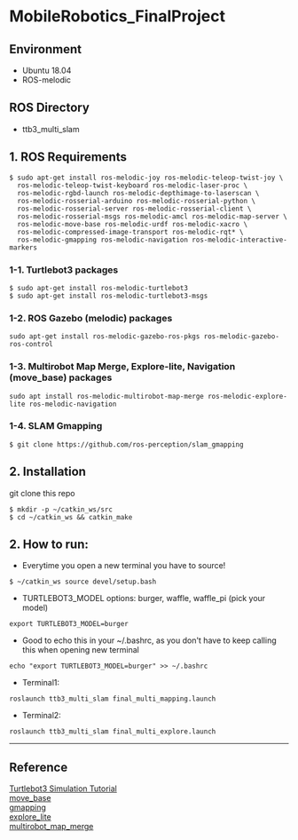 # MobileRobotics_FinalProject
## Environment
* Ubuntu 18.04
* ROS-melodic
## ROS Directory
* ttb3_multi_slam
## 1. ROS Requirements
```
$ sudo apt-get install ros-melodic-joy ros-melodic-teleop-twist-joy \
  ros-melodic-teleop-twist-keyboard ros-melodic-laser-proc \
  ros-melodic-rgbd-launch ros-melodic-depthimage-to-laserscan \
  ros-melodic-rosserial-arduino ros-melodic-rosserial-python \
  ros-melodic-rosserial-server ros-melodic-rosserial-client \
  ros-melodic-rosserial-msgs ros-melodic-amcl ros-melodic-map-server \
  ros-melodic-move-base ros-melodic-urdf ros-melodic-xacro \
  ros-melodic-compressed-image-transport ros-melodic-rqt* \
  ros-melodic-gmapping ros-melodic-navigation ros-melodic-interactive-markers
```
### 1-1. Turtlebot3 packages
```
$ sudo apt-get install ros-melodic-turtlebot3
$ sudo apt-get install ros-melodic-turtlebot3-msgs
```
### 1-2. ROS Gazebo (melodic) packages
```
sudo apt-get install ros-melodic-gazebo-ros-pkgs ros-melodic-gazebo-ros-control
```
### 1-3. Multirobot Map Merge, Explore-lite, Navigation (move_base) packages
```
sudo apt install ros-melodic-multirobot-map-merge ros-melodic-explore-lite ros-melodic-navigation
```
### 1-4. SLAM Gmapping
```
$ git clone https://github.com/ros-perception/slam_gmapping
```
## 2. Installation
git clone this repo
```
$ mkdir -p ~/catkin_ws/src
$ cd ~/catkin_ws && catkin_make
```
## 2. How to run:
* Everytime you open a new terminal you have to source!
```
$ ~/catkin_ws source devel/setup.bash
```
* TURTLEBOT3_MODEL options: burger, waffle, waffle_pi (pick your model)
```
export TURTLEBOT3_MODEL=burger 
```
* Good to echo this in your ~/.bashrc, as you don't have to keep calling this when opening new terminal
```
echo "export TURTLEBOT3_MODEL=burger" >> ~/.bashrc
```
* Terminal1:
```
roslaunch ttb3_multi_slam final_multi_mapping.launch
```
* Terminal2:
```
roslaunch ttb3_multi_slam final_multi_explore.launch 
```
---
## Reference
[Turtlebot3 Simulation Tutorial](https://emanual.robotis.com/docs/en/platform/turtlebot3/simulation/)<br>
[move_base](http://wiki.ros.org/move_base)<br>
[gmapping](http://wiki.ros.org/gmapping)<br>
[explore_lite](http://wiki.ros.org/explore_lite)<br>
[multirobot_map_merge](http://wiki.ros.org/multirobot_map_merge)<br>

